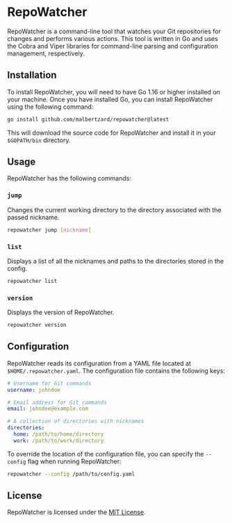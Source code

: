 # RepoWatcher

RepoWatcher is a command-line tool that watches your Git repositories for changes and performs various actions. This tool is written in Go and uses the Cobra and Viper libraries for command-line parsing and configuration management, respectively.

## Installation

To install RepoWatcher, you will need to have Go 1.16 or higher installed on your machine. Once you have installed Go, you can install RepoWatcher using the following command:

```sh
go install github.com/malbertzard/repowatcher@latest
```

This will download the source code for RepoWatcher and install it in your `$GOPATH/bin` directory.

## Usage

RepoWatcher has the following commands:

### `jump`

Changes the current working directory to the directory associated with the passed nickname.

```sh
repowatcher jump [nickname]
```

### `list`

Displays a list of all the nicknames and paths to the directories stored in the config.

```sh
repowatcher list
```

### `version`

Displays the version of RepoWatcher.

```sh
repowatcher version
```

## Configuration

RepoWatcher reads its configuration from a YAML file located at `$HOME/.repowatcher.yaml`. The configuration file contains the following keys:

```yaml
# Username for Git commands
username: johndoe

# Email address for Git commands
email: johndoe@example.com

# A collection of directories with nicknames
directories:
  home: /path/to/home/directory
  work: /path/to/work/directory
```

To override the location of the configuration file, you can specify the `--config` flag when running RepoWatcher:

```sh
repowatcher --config /path/to/config.yaml
```

## License

RepoWatcher is licensed under the [MIT License](https://opensource.org/licenses/MIT).

